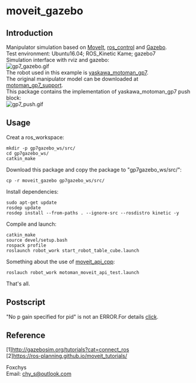 # moveit_gazebo  
## Introduction
Manipulator simulation based on [MoveIt](https://moveit.ros.org/), [ros_control](http://wiki.ros.org/ros_control) and [Gazebo](http://gazebosim.org/).  
Test environment: Ubuntu16.04; ROS_Kinetic Kame; gazebo7  
Simulation interface with rviz and gazebo:  
![gp7_gazebo.gif](https://raw.githubusercontent.com/foxchys/ROS_Study/master/moveit_gazebo/pictures/gp7_gazebo.gif)  
The robot used in this example is [yaskawa_motoman_gp7](https://www.motoman.com/en-us/products/robots/industrial/assembly-handling/gp-series/gp7).  
The original manipulator model can be downloaded at [motoman_gp7_support](https://github.com/ros-industrial/motoman/tree/kinetic-devel/motoman_gp7_support).  
This package contains the implementation of yaskawa_motoman_gp7 push block:  
![gp7_push.gif](https://raw.githubusercontent.com/foxchys/ROS_Study/master/moveit_gazebo/pictures/gp7_push.gif)  
## Usage  
Creat a ros_workspace:  
```
mkdir -p gp7gazebo_ws/src/
cd gp7gazebo_ws/
catkin_make
```  
Download this package and copy the package to "gp7gazebo_ws/src/":  
```
cp -r moveit_gazebo gp7gazebo_ws/src/
```  
Install dependencies:  
```
sudo apt-get update
rosdep update
rosdep install --from-paths . --ignore-src --rosdistro kinetic -y
```  
Compile and launch:  
```
catkin_make
source devel/setup.bash
rospack profile
roslaunch robot_work start_robot_table_cube.launch
```  
Something about the use of [moveit_api_cpp](http://docs.ros.org/kinetic/api/moveit_tutorials/html/doc/move_group_interface/move_group_interface_tutorial.html#getting-started):  
```
roslauch robot_work motoman_moveit_api_test.launch
```  

That's all.  

## Postscript  
"No p gain specified for pid" is not an ERROR.For details [click](https://answers.ros.org/question/293830/what-is-the-fix-for-no-p-gain-specified-for-pid-namespace-gazebo_ros_controlpid_gainsback_right_wheel_joint-ros-melodic/).  

## Reference  
[1]http://gazebosim.org/tutorials?cat=connect_ros  
[2]https://ros-planning.github.io/moveit_tutorials/  



Foxchys  
Email: chy_s@outlook.com
